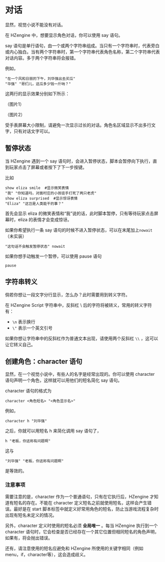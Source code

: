 # 对话

显然，视觉小说不能没有对话。

在 HZengine 中，想要显示角色对话，你可以使用 say 语句。

say 语句是单行语句，由一个或两个字符串组成。当只有一个字符串时，代表旁白或内心独白。当有两个字符串时，第一个字符串代表角色名称，第二个字符串代表对话内容。多于两个字符串将会报错。

例如，

```renpy
"在一个风和日丽的下午，刘华强出去买瓜"
"华强" "哥们儿，这瓜多少钱一斤呐？"
```

这两行的显示效果分别如下所示：

（图片1）

（图片2）

受手表屏幕大小限制，请避免一次显示过长的对话。角色名区域显示不出多行文字，只有对话文字可以。

## 暂停状态

当 HZengine 遇到一个 say 语句时，会进入暂停状态，脚本会暂停向下执行，直到玩家点击了屏幕或者按下了下一步按键。

比如

```renpy
show eliza smile  #显示微笑表情
"我" "你知道吗，对面村庄的小孩徒手打死了两只老虎"
show eliza surprised  #显示惊讶表情
"Eliza" "这岂是人类能干的事？"
```

首先会显示 eliza 的微笑表情和“我”说的话，此时脚本暂停，只有等待玩家点击屏幕时，eliza 的表情才会变成惊讶。

如果你希望执行一条 say 语句的时候不进入暂停状态，可以在末尾加上`nowait` （未实装）

```renpy
"这句话不会触发暂停状态" nowait
```

如果你想手动触发一个暂停，可以使用 pause 语句

```renpy
pause
```

## 字符串转义

倘若你想让一段文字分行显示，怎么办？此时需要用到转义字符。

在 HZengine Script 字符串中，反斜杠 \ 后的字符将被转义，常用的转义字符有：

* `\n` 表示换行
* `\"` 表示一个英文引号

如果你想让字符串中的反斜杠作为普通文本出现，请使用两个反斜杠 `\\` ，这可以让它转义自己。

## 创建角色：character 语句

显然，在一个视觉小说中，有些人的名字是经常出现的。你可以使用 character 语句声明一个角色，这样就可以用他们的短名简化 say 语句。

character 语句的格式为

```renpy
character <角色短名> "<角色显示名>"
```

例如，

```renpy
character h "刘华强"
```

之后，你就可以用短名 h 来简化调用 say 语句了，

```renpy
h "老板，你这称有问题啊"
```

这与

```renpy
"刘华强" "老板，你这称有问题啊"
```

是等效的。

### 注意事项

需要注意的是，character 作为一个普通语句，只有在它执行后，HZengine 才知道有短名的存在。不能在 character 定义短名之前就使用短名，这样会产生错误。最好是在 start 脚本标签中就定义好常用角色的短名，防止当游戏流程复杂时出现有短名未定义的情况。

另外，character 定义时使用的短名必须 **全局唯一** 。每当 HZengine 执行到一个 character 语句时，它会检查是否已经存在一个其它位置但相同短名的角色声明，如果有，将会抛出错误。

还有，请注意使用的短名应避免和 HZengine 所使用的关键字相同（例如 menu，if，character等），这会造成歧义。
